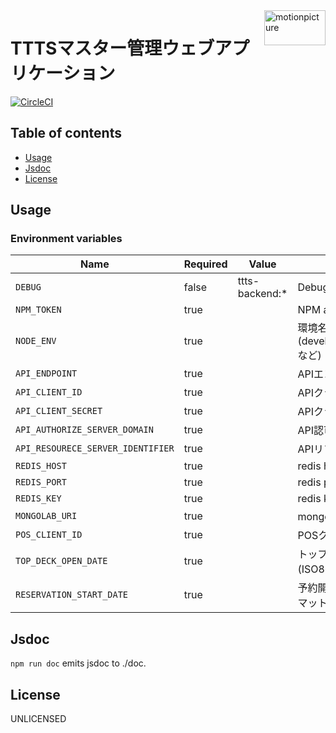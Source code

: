 <img src="https://motionpicture.jp/images/common/logo_01.svg" alt="motionpicture" title="motionpicture" align="right" height="56" width="98"/>

# TTTSマスター管理ウェブアプリケーション

[![CircleCI](https://circleci.com/gh/motionpicture/ttts-backend.svg?style=svg&circle-token=bf5763849fc394f581d0a8eaf4c841bbdfc1cd93)](https://circleci.com/gh/motionpicture/ttts-backend)


## Table of contents

* [Usage](#usage)
* [Jsdoc](#jsdoc)
* [License](#license)

## Usage

### Environment variables

| Name                              | Required | Value          | Purpose                            |
|-----------------------------------|----------|----------------|------------------------------------|
| `DEBUG`                           | false    | ttts-backend:* | Debug                              |
| `NPM_TOKEN`                       | true     |                | NPM auth token                     |
| `NODE_ENV`                        | true     |                | 環境名(development,test,productionなど) |
| `API_ENDPOINT`                    | true     |                | APIエンドポイント                         |
| `API_CLIENT_ID`                   | true     |                | APIクライアントID                        |
| `API_CLIENT_SECRET`               | true     |                | APIクライアントシークレット                    |
| `API_AUTHORIZE_SERVER_DOMAIN`     | true     |                | API認可サーバードメイン                      |
| `API_RESOURECE_SERVER_IDENTIFIER` | true     |                | APIリソースサーバー識別子                     |
| `REDIS_HOST`                      | true     |                | redis host                         |
| `REDIS_PORT`                      | true     |                | redis port                         |
| `REDIS_KEY`                       | true     |                | redis key                          |
| `MONGOLAB_URI`                    | true     |                | mongodb接続URI                       |
| `POS_CLIENT_ID`                   | true     |                | POSクライアントID                        |
| `TOP_DECK_OPEN_DATE`              | true     |                | トップデッキオープン日時(ISO8601フォーマット)        |
| `RESERVATION_START_DATE`          | true     |                | 予約開始日時(ISO8601フォーマット)              |

## Jsdoc

`npm run doc` emits jsdoc to ./doc.

## License

UNLICENSED
